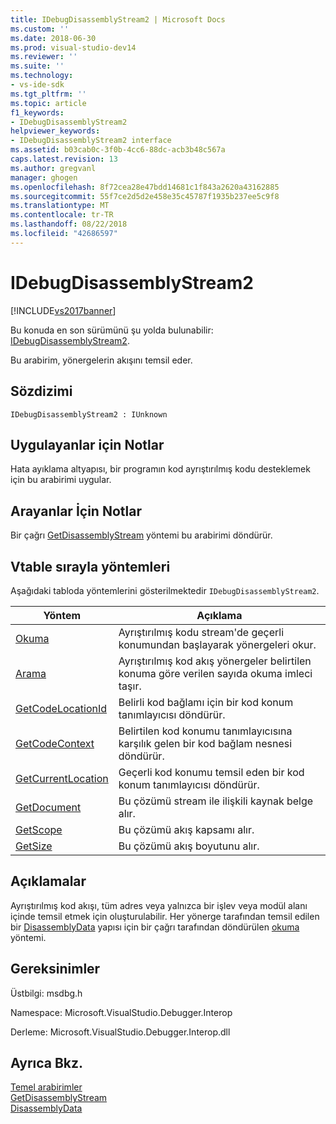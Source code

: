 ```yaml
---
title: IDebugDisassemblyStream2 | Microsoft Docs
ms.custom: ''
ms.date: 2018-06-30
ms.prod: visual-studio-dev14
ms.reviewer: ''
ms.suite: ''
ms.technology:
- vs-ide-sdk
ms.tgt_pltfrm: ''
ms.topic: article
f1_keywords:
- IDebugDisassemblyStream2
helpviewer_keywords:
- IDebugDisassemblyStream2 interface
ms.assetid: b03cab0c-3f0b-4cc6-88dc-acb3b48c567a
caps.latest.revision: 13
ms.author: gregvanl
manager: ghogen
ms.openlocfilehash: 8f72cea28e47bdd14681c1f843a2620a43162885
ms.sourcegitcommit: 55f7ce2d5d2e458e35c45787f1935b237ee5c9f8
ms.translationtype: MT
ms.contentlocale: tr-TR
ms.lasthandoff: 08/22/2018
ms.locfileid: "42686597"
---
```

# <a name="idebugdisassemblystream2"></a>IDebugDisassemblyStream2
[!INCLUDE[vs2017banner](../../../includes/vs2017banner.md)]

Bu konuda en son sürümünü şu yolda bulunabilir: [IDebugDisassemblyStream2](https://docs.microsoft.com/visualstudio/extensibility/debugger/reference/idebugdisassemblystream2).  
  
Bu arabirim, yönergelerin akışını temsil eder.  
  
## <a name="syntax"></a>Sözdizimi  
  
```  
IDebugDisassemblyStream2 : IUnknown  
```  
  
## <a name="notes-for-implementers"></a>Uygulayanlar için Notlar  
 Hata ayıklama altyapısı, bir programın kod ayrıştırılmış kodu desteklemek için bu arabirimi uygular.  
  
## <a name="notes-for-callers"></a>Arayanlar İçin Notlar  
 Bir çağrı [GetDisassemblyStream](../../../extensibility/debugger/reference/idebugprogram2-getdisassemblystream.md) yöntemi bu arabirimi döndürür.  
  
## <a name="methods-in-vtable-order"></a>Vtable sırayla yöntemleri  
 Aşağıdaki tabloda yöntemlerini gösterilmektedir `IDebugDisassemblyStream2`.  
  
|Yöntem|Açıklama|  
|------------|-----------------|  
|[Okuma](../../../extensibility/debugger/reference/idebugdisassemblystream2-read.md)|Ayrıştırılmış kodu stream'de geçerli konumundan başlayarak yönergeleri okur.|  
|[Arama](../../../extensibility/debugger/reference/idebugdisassemblystream2-seek.md)|Ayrıştırılmış kod akış yönergeler belirtilen konuma göre verilen sayıda okuma imleci taşır.|  
|[GetCodeLocationId](../../../extensibility/debugger/reference/idebugdisassemblystream2-getcodelocationid.md)|Belirli kod bağlamı için bir kod konum tanımlayıcısı döndürür.|  
|[GetCodeContext](../../../extensibility/debugger/reference/idebugdisassemblystream2-getcodecontext.md)|Belirtilen kod konumu tanımlayıcısına karşılık gelen bir kod bağlam nesnesi döndürür.|  
|[GetCurrentLocation](../../../extensibility/debugger/reference/idebugdisassemblystream2-getcurrentlocation.md)|Geçerli kod konumu temsil eden bir kod konum tanımlayıcısı döndürür.|  
|[GetDocument](../../../extensibility/debugger/reference/idebugdisassemblystream2-getdocument.md)|Bu çözümü stream ile ilişkili kaynak belge alır.|  
|[GetScope](../../../extensibility/debugger/reference/idebugdisassemblystream2-getscope.md)|Bu çözümü akış kapsamı alır.|  
|[GetSize](../../../extensibility/debugger/reference/idebugdisassemblystream2-getsize.md)|Bu çözümü akış boyutunu alır.|  
  
## <a name="remarks"></a>Açıklamalar  
 Ayrıştırılmış kod akışı, tüm adres veya yalnızca bir işlev veya modül alanı içinde temsil etmek için oluşturulabilir. Her yönerge tarafından temsil edilen bir [DisassemblyData](../../../extensibility/debugger/reference/disassemblydata.md) yapısı için bir çağrı tarafından döndürülen [okuma](../../../extensibility/debugger/reference/idebugdisassemblystream2-read.md) yöntemi.  
  
## <a name="requirements"></a>Gereksinimler  
 Üstbilgi: msdbg.h  
  
 Namespace: Microsoft.VisualStudio.Debugger.Interop  
  
 Derleme: Microsoft.VisualStudio.Debugger.Interop.dll  
  
## <a name="see-also"></a>Ayrıca Bkz.  
 [Temel arabirimler](../../../extensibility/debugger/reference/core-interfaces.md)   
 [GetDisassemblyStream](../../../extensibility/debugger/reference/idebugprogram2-getdisassemblystream.md)   
 [DisassemblyData](../../../extensibility/debugger/reference/disassemblydata.md)

